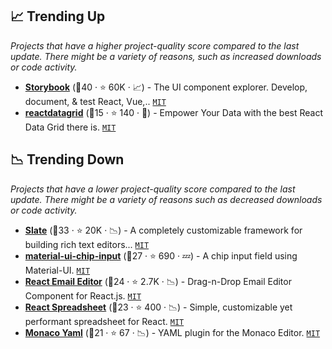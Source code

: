 ## 📈 Trending Up

_Projects that have a higher project-quality score compared to the last update. There might be a variety of reasons, such as increased downloads or code activity._

- <b><a href="https://github.com/storybookjs/storybook">Storybook</a></b> (🥈40 ·  ⭐ 60K · 📈) - The UI component explorer. Develop, document, & test React, Vue,.. <code><a href="http://bit.ly/34MBwT8">MIT</a></code>
- <b><a href="https://github.com/inovua/reactdatagrid">reactdatagrid</a></b> (🥉15 ·  ⭐ 140 · 🐣) - Empower Your Data with the best React Data Grid there is. <code><a href="http://bit.ly/34MBwT8">MIT</a></code>

## 📉 Trending Down

_Projects that have a lower project-quality score compared to the last update. There might be a variety of reasons such as decreased downloads or code activity._

- <b><a href="https://github.com/ianstormtaylor/slate">Slate</a></b> (🥈33 ·  ⭐ 20K · 📉) - A completely customizable framework for building rich text editors... <code><a href="http://bit.ly/34MBwT8">MIT</a></code>
- <b><a href="https://github.com/TeamWertarbyte/material-ui-chip-input">material-ui-chip-input</a></b> (🥈27 ·  ⭐ 690 · 💤) - A chip input field using Material-UI. <code><a href="http://bit.ly/34MBwT8">MIT</a></code> <code><img src="https://material-ui.com/static/favicon.ico" style="display:inline;" width="13" height="13"></code>
- <b><a href="https://github.com/unlayer/react-email-editor">React Email Editor</a></b> (🥉24 ·  ⭐ 2.7K · 📉) - Drag-n-Drop Email Editor Component for React.js. <code><a href="http://bit.ly/34MBwT8">MIT</a></code>
- <b><a href="https://github.com/iddan/react-spreadsheet">React Spreadsheet</a></b> (🥉23 ·  ⭐ 400 · 📉) - Simple, customizable yet performant spreadsheet for React. <code><a href="http://bit.ly/34MBwT8">MIT</a></code>
- <b><a href="https://github.com/pengx17/monaco-yaml">Monaco Yaml</a></b> (🥉21 ·  ⭐ 67 · 📉) - YAML plugin for the Monaco Editor. <code><a href="http://bit.ly/34MBwT8">MIT</a></code>

